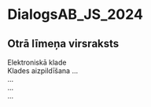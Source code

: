 # DialogsAB_JS_2024
## Otrā līmeņa virsraksts
Elektroniskā klade  
Klades aizpildīšana
...  
...  
...   
...  
